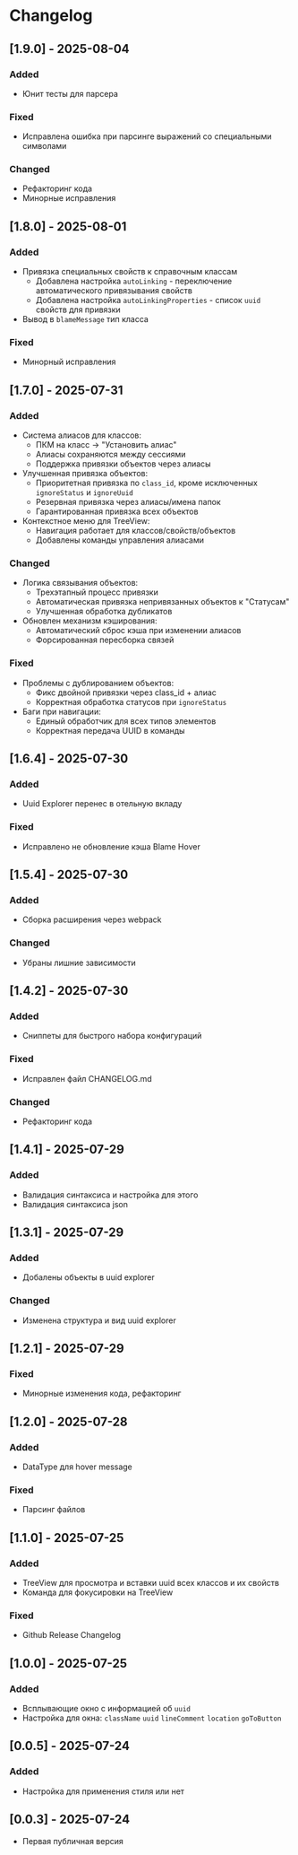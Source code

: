 # Changelog

## [1.9.0] - 2025-08-04
### Added
- Юнит тесты для парсера
### Fixed
- Исправлена ошибка при парсинге выражений со специальными символами
### Changed
- Рефакторинг кода
- Минорные исправления

## [1.8.0] - 2025-08-01
### Added
- Привязка специальных свойств к справочным классам
  - Добавлена настройка `autoLinking` - переключение автоматического привязывания свойств
  - Добавлена настройка `autoLinkingProperties` - список `uuid` свойств для привязки
- Вывод в `blameMessage` тип класса
### Fixed
- Минорный исправления


## [1.7.0] - 2025-07-31
### Added
- Система алиасов для классов:
  - ПКМ на класс → "Установить алиас"
  - Алиасы сохраняются между сессиями
  - Поддержка привязки объектов через алиасы
- Улучшенная привязка объектов:
  - Приоритетная привязка по `class_id`, кроме исключенных `ignoreStatus` и `ignoreUuid`
  - Резервная привязка через алиасы/имена папок
  - Гарантированная привязка всех объектов
- Контекстное меню для TreeView:
  - Навигация работает для классов/свойств/объектов
  - Добавлены команды управления алиасами

### Changed
- Логика связывания объектов:
  - Трехэтапный процесс привязки
  - Автоматическая привязка непривязанных объектов к "Статусам"
  - Улучшенная обработка дубликатов
- Обновлен механизм кэширования:
  - Автоматический сброс кэша при изменении алиасов
  - Форсированная пересборка связей

### Fixed
- Проблемы с дублированием объектов:
  - Фикс двойной привязки через class_id + алиас
  - Корректная обработка статусов при `ignoreStatus`
- Баги при навигации:
  - Единый обработчик для всех типов элементов
  - Корректная передача UUID в команды

## [1.6.4] - 2025-07-30
### Added
- Uuid Explorer перенес в отельную вкладу
### Fixed
- Исправлено не обновление кэша Blame Hover

## [1.5.4] - 2025-07-30
### Added
- Сборка расширения через webpack
### Changed
- Убраны лишние зависимости

## [1.4.2] - 2025-07-30
### Added
- Сниппеты для быстрого набора конфигураций
### Fixed
- Исправлен файл CHANGELOG.md
### Changed
- Рефакторинг кода

## [1.4.1] - 2025-07-29
### Added
- Валидация синтаксиса и настройка для этого
- Валидация синтаксиса json

## [1.3.1] - 2025-07-29
### Added
- Добалены объекты в uuid explorer
### Changed
- Изменена структура и вид uuid explorer

## [1.2.1] - 2025-07-29
### Fixed
- Минорные изменения кода, рефакторинг

## [1.2.0] - 2025-07-28
### Added
- DataType для hover message
### Fixed
- Парсинг файлов

## [1.1.0] - 2025-07-25
### Added
- TreeView для просмотра и вставки uuid всех классов и их свойств
- Команда для фокусировки на TreeView
### Fixed
- Github Release Changelog

## [1.0.0] - 2025-07-25
### Added
- Всплывающие окно с информацией об `uuid`
- Настройка для окна: `className` `uuid` `lineComment` `location` `goToButton`

## [0.0.5] - 2025-07-24
### Added
- Настройка для применения стиля или нет

## [0.0.3] - 2025-07-24
- Первая публичная версия